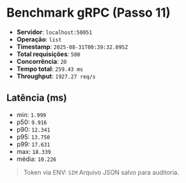 # Benchmark gRPC (Passo 11)
- **Servidor**: `localhost:50051`
- **Operação**: `list`
- **Timestamp**: `2025-08-31T00:39:32.095Z`
- **Total requisições**: `500`
- **Concorrência**: `20`
- **Tempo total**: `259.43 ms`
- **Throughput**: `1927.27 req/s`
## Latência (ms)
- min: `1.999`
- p50: `9.916`
- p90: `12.341`
- p95: `13.750`
- p99: `17.631`
- max: `18.339`
- média: `10.226`

> Token via ENV: `SIM`
> Arquivo JSON salvo para auditoria.